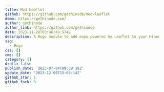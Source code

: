 ```yaml
---
title: Mod Leaflet
github: https://github.com/gethinode/mod-leaflet
demo: https://gethinode.com/
author: gethinode
author_link: https://github.com/gethinode
date: 2023-11-28T03:46:49.574Z
description: A Hugo module to add maps powered by Leaflet to your Hinode site
ssg:
  - Hugo
css: []
cms: []
category: []
draft: false
publish_date: '2023-07-04T09:39:19Z'
update_date: '2023-12-06T15:03:14Z'
github_star: 1
github_fork: 0
---
```

